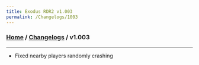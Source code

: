 ```yaml
---
title: Exodus RDR2 v1.003
permalink: /Changelogs/1003
---
```

### [Home](../../index.md) / [Changelogs](../Changelogs.md) / v1.003
---
- Fixed nearby players randomly crashing
